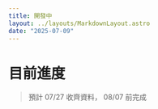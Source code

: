 ```yaml
---
title: 開發中
layout: ../layouts/MarkdownLayout.astro
date: "2025-07-09"
---
```


# 目前進度

> 預計 07/27 收齊資料， 08/07 前完成
